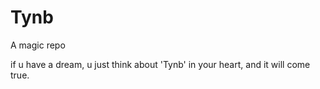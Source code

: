 # Tynb
A magic repo

if u have a dream, u just think about 'Tynb' in your heart, and it will come true.